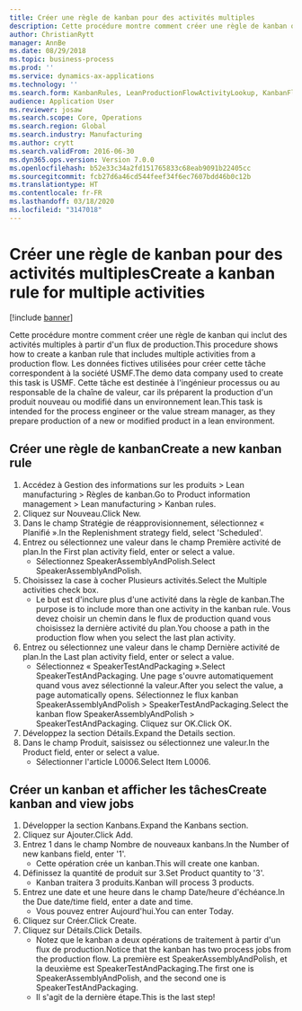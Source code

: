 ```yaml
---
title: Créer une règle de kanban pour des activités multiples
description: Cette procédure montre comment créer une règle de kanban qui inclut des activités multiples à partir d'un flux de production.
author: ChristianRytt
manager: AnnBe
ms.date: 08/29/2018
ms.topic: business-process
ms.prod: ''
ms.service: dynamics-ax-applications
ms.technology: ''
ms.search.form: KanbanRules, LeanProductionFlowActivityLookup, KanbanFlowSelection, InventItemIdLookupSimple, KanbanCreateScheduled, Kanban
audience: Application User
ms.reviewer: josaw
ms.search.scope: Core, Operations
ms.search.region: Global
ms.search.industry: Manufacturing
ms.author: crytt
ms.search.validFrom: 2016-06-30
ms.dyn365.ops.version: Version 7.0.0
ms.openlocfilehash: b52e33c34a2fd151765833c68eab9091b22405cc
ms.sourcegitcommit: fcb27d6a46cd544feef34f6ec7607bdd46b0c12b
ms.translationtype: HT
ms.contentlocale: fr-FR
ms.lasthandoff: 03/18/2020
ms.locfileid: "3147018"
---
```

# <a name="create-a-kanban-rule-for-multiple-activities"></a><span data-ttu-id="5742a-103">Créer une règle de kanban pour des activités multiples</span><span class="sxs-lookup"><span data-stu-id="5742a-103">Create a kanban rule for multiple activities</span></span>

[!include [banner](../../includes/banner.md)]

<span data-ttu-id="5742a-104">Cette procédure montre comment créer une règle de kanban qui inclut des activités multiples à partir d'un flux de production.</span><span class="sxs-lookup"><span data-stu-id="5742a-104">This procedure shows how to create a kanban rule that includes multiple activities from a production flow.</span></span> <span data-ttu-id="5742a-105">Les données fictives utilisées pour créer cette tâche correspondent à la société USMF.</span><span class="sxs-lookup"><span data-stu-id="5742a-105">The demo data company used to create this task is USMF.</span></span> <span data-ttu-id="5742a-106">Cette tâche est destinée à l'ingénieur processus ou au responsable de la chaîne de valeur, car ils préparent la production d'un produit nouveau ou modifié dans un environnement lean.</span><span class="sxs-lookup"><span data-stu-id="5742a-106">This task is intended for the process engineer or the value stream manager, as they prepare production of a new or modified product in a lean environment.</span></span>


## <a name="create-a-new-kanban-rule"></a><span data-ttu-id="5742a-107">Créer une règle de kanban</span><span class="sxs-lookup"><span data-stu-id="5742a-107">Create a new kanban rule</span></span>
1. <span data-ttu-id="5742a-108">Accédez à Gestion des informations sur les produits > Lean manufacturing > Règles de kanban.</span><span class="sxs-lookup"><span data-stu-id="5742a-108">Go to Product information management > Lean manufacturing > Kanban rules.</span></span>
2. <span data-ttu-id="5742a-109">Cliquez sur Nouveau.</span><span class="sxs-lookup"><span data-stu-id="5742a-109">Click New.</span></span>
3. <span data-ttu-id="5742a-110">Dans le champ Stratégie de réapprovisionnement, sélectionnez « Planifié ».</span><span class="sxs-lookup"><span data-stu-id="5742a-110">In the Replenishment strategy field, select 'Scheduled'.</span></span>
4. <span data-ttu-id="5742a-111">Entrez ou sélectionnez une valeur dans le champ Première activité de plan.</span><span class="sxs-lookup"><span data-stu-id="5742a-111">In the First plan activity field, enter or select a value.</span></span>
    * <span data-ttu-id="5742a-112">Sélectionnez SpeakerAssemblyAndPolish.</span><span class="sxs-lookup"><span data-stu-id="5742a-112">Select SpeakerAssemblyAndPolish.</span></span>  
5. <span data-ttu-id="5742a-113">Choisissez la case à cocher Plusieurs activités.</span><span class="sxs-lookup"><span data-stu-id="5742a-113">Select the Multiple activities check box.</span></span>
    * <span data-ttu-id="5742a-114">Le but est d'inclure plus d'une activité dans la règle de kanban.</span><span class="sxs-lookup"><span data-stu-id="5742a-114">The purpose is to include more than one activity in the kanban rule.</span></span> <span data-ttu-id="5742a-115">Vous devez choisir un chemin dans le flux de production quand vous choisissez la dernière activité du plan.</span><span class="sxs-lookup"><span data-stu-id="5742a-115">You choose a path in the production flow when you select the last plan activity.</span></span>  
6. <span data-ttu-id="5742a-116">Entrez ou sélectionnez une valeur dans le champ Dernière activité de plan.</span><span class="sxs-lookup"><span data-stu-id="5742a-116">In the Last plan activity field, enter or select a value.</span></span>
    * <span data-ttu-id="5742a-117">Sélectionnez « SpeakerTestAndPackaging ».</span><span class="sxs-lookup"><span data-stu-id="5742a-117">Select SpeakerTestAndPackaging.</span></span> <span data-ttu-id="5742a-118">Une page s'ouvre automatiquement quand vous avez sélectionné la valeur.</span><span class="sxs-lookup"><span data-stu-id="5742a-118">After you select the value, a page automatically opens.</span></span> <span data-ttu-id="5742a-119">Sélectionnez le flux kanban SpeakerAssemblyAndPolish > SpeakerTestAndPackaging.</span><span class="sxs-lookup"><span data-stu-id="5742a-119">Select the kanban flow SpeakerAssemblyAndPolish > SpeakerTestAndPackaging.</span></span> <span data-ttu-id="5742a-120">Cliquez sur OK.</span><span class="sxs-lookup"><span data-stu-id="5742a-120">Click OK.</span></span>  
7. <span data-ttu-id="5742a-121">Développez la section Détails.</span><span class="sxs-lookup"><span data-stu-id="5742a-121">Expand the Details section.</span></span>
8. <span data-ttu-id="5742a-122">Dans le champ Produit, saisissez ou sélectionnez une valeur.</span><span class="sxs-lookup"><span data-stu-id="5742a-122">In the Product field, enter or select a value.</span></span>
    * <span data-ttu-id="5742a-123">Sélectionner l'article L0006.</span><span class="sxs-lookup"><span data-stu-id="5742a-123">Select Item L0006.</span></span>  

## <a name="create-kanban-and-view-jobs"></a><span data-ttu-id="5742a-124">Créer un kanban et afficher les tâches</span><span class="sxs-lookup"><span data-stu-id="5742a-124">Create kanban and view jobs</span></span>
1. <span data-ttu-id="5742a-125">Développer la section Kanbans.</span><span class="sxs-lookup"><span data-stu-id="5742a-125">Expand the Kanbans section.</span></span>
2. <span data-ttu-id="5742a-126">Cliquez sur Ajouter.</span><span class="sxs-lookup"><span data-stu-id="5742a-126">Click Add.</span></span>
3. <span data-ttu-id="5742a-127">Entrez 1 dans le champ Nombre de nouveaux kanbans.</span><span class="sxs-lookup"><span data-stu-id="5742a-127">In the Number of new kanbans field, enter '1'.</span></span>
    * <span data-ttu-id="5742a-128">Cette opération crée un kanban.</span><span class="sxs-lookup"><span data-stu-id="5742a-128">This will create one kanban.</span></span>  
4. <span data-ttu-id="5742a-129">Définissez la quantité de produit sur 3.</span><span class="sxs-lookup"><span data-stu-id="5742a-129">Set Product quantity to '3'.</span></span>
    * <span data-ttu-id="5742a-130">Kanban traitera 3 produits.</span><span class="sxs-lookup"><span data-stu-id="5742a-130">Kanban will process 3 products.</span></span>  
5. <span data-ttu-id="5742a-131">Entrez une date et une heure dans le champ Date/heure d'échéance.</span><span class="sxs-lookup"><span data-stu-id="5742a-131">In the Due date/time field, enter a date and time.</span></span>
    * <span data-ttu-id="5742a-132">Vous pouvez entrer Aujourd'hui.</span><span class="sxs-lookup"><span data-stu-id="5742a-132">You can enter Today.</span></span>  
6. <span data-ttu-id="5742a-133">Cliquez sur Créer.</span><span class="sxs-lookup"><span data-stu-id="5742a-133">Click Create.</span></span>
7. <span data-ttu-id="5742a-134">Cliquez sur Détails.</span><span class="sxs-lookup"><span data-stu-id="5742a-134">Click Details.</span></span>
    * <span data-ttu-id="5742a-135">Notez que le kanban a deux opérations de traitement à partir d'un flux de production.</span><span class="sxs-lookup"><span data-stu-id="5742a-135">Notice that the kanban has two process jobs from the production flow.</span></span> <span data-ttu-id="5742a-136">La première est SpeakerAssemblyAndPolish, et la deuxième est SpeakerTestAndPackaging.</span><span class="sxs-lookup"><span data-stu-id="5742a-136">The first one is SpeakerAssemblyAndPolish, and the second one is SpeakerTestAndPackaging.</span></span>  
    * <span data-ttu-id="5742a-137">Il s'agit de la dernière étape.</span><span class="sxs-lookup"><span data-stu-id="5742a-137">This is the last step!</span></span>  

